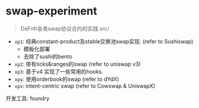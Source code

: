 # swap-experiment
> DeFi中各类swap协议合约的实践 src/

- `xp1`: 经典constant-product及stable交换池swap实现. (refer to Sushiswap)
    - 模板化部署
    - 去除了sushi的bento
- `xp2`: 带有ticks&ranges的swap (refer to uniswap v3)
- `xp3`: 基于v4 实现了一些常用的hooks.
- `xpy`: 使用orderbook的swap (refer to dYdX)
- `xpx`: intent-centric swap (refer to Cowswap & UniswapX)

开发工具: foundry